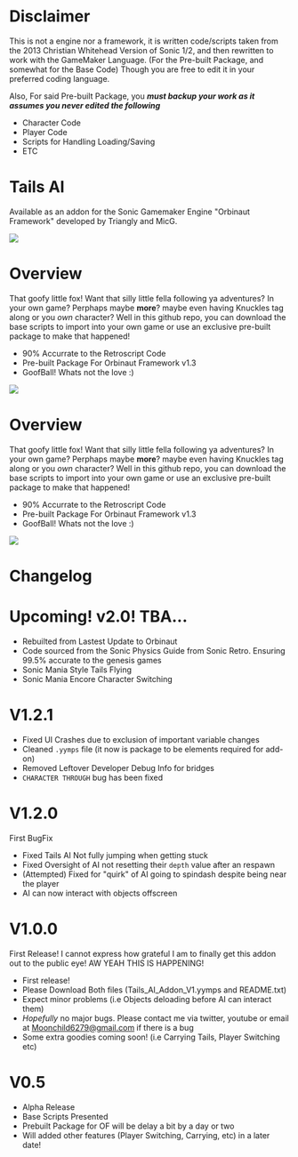 # Disclaimer
This is not a engine nor a framework, it is written code/scripts taken from the 2013 Christian Whitehead Version of Sonic 1/2, and then rewritten to work with the GameMaker Language. (For the Pre-built Package, and somewhat for the Base Code) Though you are free to edit it in your preferred coding language.

Also, For said Pre-built Package, you ***must backup your work as it assumes you never edited the following***
- Character Code
- Player Code
- Scripts for Handling Loading/Saving
- ETC

# Tails AI
Available as an addon for the Sonic Gamemaker Engine "Orbinaut Framework" developed by Triangly and MicG.

![](Images/Showcase1.gif)

# Overview
That goofy little fox! Want that silly little fella following ya adventures? In your own game? Perphaps maybe **more**?
maybe even having Knuckles tag along or you *own* character? Well in this github repo, you can download the base scripts to import into your own game or use an exclusive pre-built
package to make that happened!

- 90% Accurrate to the Retroscript Code
- Pre-built Package For Orbinaut Framework v1.3
- GoofBall! Whats not the love :)

![](Images/Showcase2.gif)

# Overview
That goofy little fox! Want that silly little fella following ya adventures? In your own game? Perphaps maybe **more**?
maybe even having Knuckles tag along or you *own* character? Well in this github repo, you can download the base scripts to import into your own game or use an exclusive pre-built
package to make that happened!

- 90% Accurrate to the Retroscript Code
- Pre-built Package For Orbinaut Framework v1.3
- GoofBall! Whats not the love :)

![](Images/Showcase2.gif)

# Changelog

# Upcoming! v2.0! TBA...

- Rebuilted from Lastest Update to Orbinaut
- Code sourced from the Sonic Physics Guide from Sonic Retro. Ensuring 99.5% accurate to the genesis games
- Sonic Mania Style Tails Flying
- Sonic Mania Encore Character Switching
 
# V1.2.1

- Fixed UI Crashes due to exclusion of important variable changes
- Cleaned `.yymps` file (it now is package to be elements required for add-on)
- Removed Leftover Developer Debug Info for bridges
- `CHARACTER THROUGH` bug has been fixed

# V1.2.0

First BugFix

- Fixed Tails AI Not fully jumping when getting stuck
- Fixed Oversight of AI not resetting their ``depth`` value after an respawn
- (Attempted) Fixed for "quirk" of AI going to spindash despite being near the player
- AI can now interact with objects offscreen


# V1.0.0

First Release! I cannot express how grateful I am to finally get this addon out to the public eye! AW YEAH THIS IS HAPPENING!


- First release!
- Please Download Both files (Tails_AI_Addon_V1.yymps and README.txt)
- Expect minor problems (i.e Objects deloading before AI can interact them) 
- *Hopefully* no major bugs. Please contact me via twitter, youtube or email at Moonchild6279@gmail.com if there is a bug
- Some extra goodies coming soon! (i.e Carrying Tails, Player Switching etc)
  
# V0.5
- Alpha Release
- Base Scripts Presented
- Prebuilt Package for OF will be delay a bit by a day or two
- Will added other features (Player Switching, Carrying, etc) in a later date!


